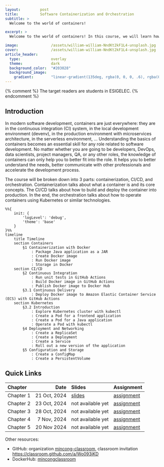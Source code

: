 ```yaml
---
layout:         post
title:          Software Containerization and Orchestration
subtitle: >
  Welcome to the world of containers!

excerpt: >
  Welcome to the world of containers! In this course, we will learn how to containerize your applications with Docker, automate the release process with GitHub Actions, and run them with Kubernetes.

image:               /assets/william-william-NndKt2kF1L4-unsplash.jpg
cover:               /assets/william-william-NndKt2kF1L4-unsplash.jpg
article_header:
  type:              overlay
  theme:             dark
  background_color:  "#203028"
  background_image:
    gradient:        "linear-gradient(135deg, rgba(0, 0, 0, .6), rgba(0, 0, 0, .4))"
---
```


{% comment %}
The target readers are students in ESIGELEC.
{% endcomment %}

## Introduction

In modern software development, containers are just everywhere: they are in the continuous integration (CI) system, in the local development environment (devenv), in the production environment with microservices architecture, in the serverless environment, … Understanding the basics of containers becomes an essential skill for any role related to software development. No matter whether you are going to be developers, DevOps, data scientists, project managers, QA, or any other roles, the knowledge of containers can only help you to better fit into the role. It helps you to better understand the needs, better communicate with other professionals and accelerate the development process.

The course will be broken down into 3 parts: containerization, CI/CD, and orchestration. Containerization talks about what a container is and its core concepts. The CI/CD talks about how to build and deploy the container into production. In the end, the orchestration talks about how to operate containers using Kubernetes or similar technologies.

```mermaid
%%{
    init: {
        'logLevel': 'debug',
        'theme': 'base'
    }
}%%
timeline
    title Timeline
    section Containers
        §1 Containerization with Docker
            : Package Java application as a JAR
            : Create Docker image
            : Run Docker image
            : Storage in Docker
    section CI/CD
        §2 Continuous Integration
            : Run unit tests in GitHub Actions
            : Build Docker image in GitHub Actions
            : Publish Docker image to Docker Hub
        §3.1 Continuous Delivery
            : Deploy Docker image to Amazon Elastic Container Service (ECS) with GitHub Actions
    section Kubernetes
        §3.2 Introduction
            : Explore Kubernetes cluster with kubectl
            : Create a Pod for a frontend application
            : Create a Pod for a Java application
            : Operate a Pod with kubectl
        §4 Deployment and Networking
            : Create a ReplicaSet
            : Create a Deployment
            : Create a Service
            : Roll out a new version of the application
        §5 Configuration and Storage
            : Create a ConfigMap
            : Create a PersistentVolume
```

## Quick Links

Chapter | Date |  Slides | Assignment
:--- | ---: | :--- | :---
Chapter 1 | 21 Oct, 2024 | [slides](/esigelec/1/) | [assignment](https://github.com/mincong-classroom/containers/blob/main/docs/lab-1.md)
Chapter 2 | 23 Oct, 2024 | not available yet | [assignment](https://github.com/mincong-classroom/containers/blob/main/docs/lab-2.md)
Chapter 3 | 28 Oct, 2024 | not available yet | [assignment](https://github.com/mincong-classroom/containers/blob/main/docs/lab-3.md)
Chapter 4 | 7 Nov, 2024 | not available yet | [assignment](https://github.com/mincong-classroom/containers/blob/main/docs/lab-4.md)
Chapter 5 | 20 Nov 2024 | not available yet | [assignment](https://github.com/mincong-classroom/containers/blob/main/docs/lab-5.md)

Other resources:

* GitHub: organization [mincong-classroom](https://github.com/mincong-classroom/), classroom invitation <https://classroom.github.com/a/Wo093iKD>
* DockerHub: [mincongclassroom](https://hub.docker.com/u/mincongclassroom)

